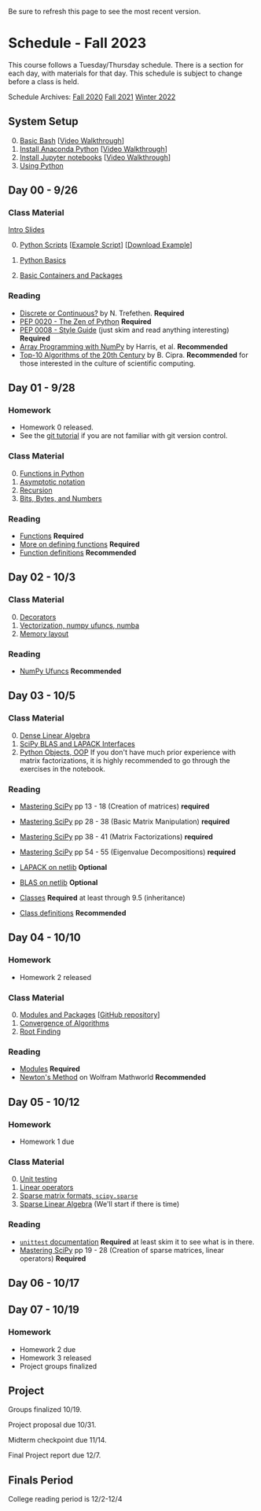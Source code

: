 Be sure to refresh this page to see the most recent version.

# Schedule - Fall 2023

This course follows a Tuesday/Thursday schedule.  There is a section for each day, with materials for that day.  This schedule is subject to change before a class is held.

Schedule Archives: [Fall 2020](archive/schedule_f2020.md) [Fall 2021](archive/schedule_f2021.md) [Winter 2022](archive/schedule_w2022.md)

## System Setup
0. [Basic Bash](https://uchi-compy23.github.io/notes/09_computing/basic_bash.html) [[Video Walkthrough](https://uchicago.hosted.panopto.com/Panopto/Pages/Viewer.aspx?id=8e4dcb80-5d0b-41a6-8386-ac3e011e86ca)]
1. [Install Anaconda Python](https://uchi-compy23.github.io/notes/00_python/conda.html) [[Video Walkthrough](https://uchicago.hosted.panopto.com/Panopto/Pages/Viewer.aspx?id=af0fb6d1-ff96-4ac3-8daa-ac38001795f8)]
2. [Install Jupyter notebooks](https://uchi-compy23.github.io/notes/00_python/jupyter.html) [[Video Walkthrough](https://uchicago.hosted.panopto.com/Panopto/Pages/Viewer.aspx?id=d30f69a5-9599-4f5f-b7ca-ac3800ee0966)]
3. [Using Python](https://uchi-compy23.github.io/notes/00_python/using_python.html)

## Day 00 - 9/26
### Class Material
[Intro Slides](https://uchi-compy23.github.io/files/Course_intro.pptx)

0. [Python Scripts](https://uchi-compy23.github.io/notes/00_python/using_python.html#python-scripts)  [[Example Script](https://github.com/uchi-compy23/materials/blob/master/lectures/01/script.py)] [[Download Example](https://raw.githubusercontent.com/uchi-compy23/materials/master/lectures/01/script.py)]
1. [Python Basics](https://uchi-compy23.github.io/notes/00_python/basics.html)

3. [Basic Containers and Packages](https://uchi-compy23.github.io/notes/00_python/basic_packages.html)

### Reading

* [Discrete or Continuous?](https://archive.siam.org/pdf/news/1975.pdf) by N. Trefethen. **Required**
* [PEP 0020 - The Zen of Python](https://www.python.org/dev/peps/pep-0020/) **Required**
* [PEP 0008 - Style Guide](https://www.python.org/dev/peps/pep-0008) (just skim and read anything interesting) **Required**
* [Array Programming with NumPy](https://www.nature.com/articles/s41586-020-2649-2) by Harris, et al. **Recommended**
* [Top-10 Algorithms of the 20th Century](https://archive.siam.org/pdf/news/637.pdf) by B. Cipra. **Recommended** for those interested in the culture of scientific computing.
  

## Day 01 - 9/28
### Homework
* Homework 0 released.
* See the [git tutorial](https://github.com/caam37830/git-tutorial) if you are not familiar with git version control.
  
### Class Material

0. [Functions in Python](https://uchi-compy23.github.io/notes/00_python/functions.html)
1. [Asymptotic notation](https://uchi-compy23.github.io/notes/01_analysis/asymptotic_notation.html)
2. [Recursion](https://uchi-compy23.github.io/notes/01_analysis/recursion.html)
3. [Bits, Bytes, and Numbers](https://uchi-compy23.github.io/notes/00_python/bitsbytes.html)

### Reading

* [Functions](https://docs.python.org/3/tutorial/controlflow.html#defining-functions) **Required**
* [More on defining functions](https://docs.python.org/3/tutorial/controlflow.html#more-on-defining-functions) **Required**
* [Function definitions](https://docs.python.org/3/reference/compound_stmts.html#function-definitions) **Recommended**

## Day 02 - 10/3
### Class Material
0. [Decorators](https://uchi-compy23.github.io/notes/00_python/decorators.html)
1. [Vectorization, numpy ufuncs, numba](https://uchi-compy23.github.io/notes/09_computing/performance/numpy_ufuncs.html)
2. [Memory layout](https://uchi-compy23.github.io/notes/02_linear_algebra/memory.html)

### Reading
* [NumPy Ufuncs](https://numpy.org/doc/stable/reference/ufuncs.html) **Recommended**


## Day 03 - 10/5


### Class Material
0. [Dense Linear Algebra](https://uchi-compy23.github.io/notes/02_linear_algebra/numpy_scipy_linalg.html)
1. [SciPy BLAS and LAPACK Interfaces](https://uchi-compy23.github.io/notes/02_linear_algebra/blas_lapack.html)
2. [Python Objects, OOP](https://uchi-compy23.github.io/notes/00_python/classes.html)
If you don't have much prior experience with matrix factorizations, it is highly recommended to go through the exercises in the notebook.

### Reading

* [Mastering SciPy](https://catalog.lib.uchicago.edu/vufind/Record/11908913) pp 13 - 18 (Creation of matrices) **required**
* [Mastering SciPy](https://catalog.lib.uchicago.edu/vufind/Record/11908913) pp 28 - 38 (Basic Matrix Manipulation) **required**
* [Mastering SciPy](https://catalog.lib.uchicago.edu/vufind/Record/11908913) pp 38 - 41 (Matrix Factorizations) **required**
* [Mastering SciPy](https://catalog.lib.uchicago.edu/vufind/Record/11908913) pp 54 - 55 (Eigenvalue Decompositions) **required**

* [LAPACK on netlib](https://www.netlib.org/lapack/) **Optional**
* [BLAS on netlib](https://www.netlib.org/blas/) **Optional**

  
* [Classes](https://docs.python.org/3/tutorial/classes.html) **Required** at least through 9.5 (inheritance)
* [Class definitions](https://docs.python.org/3/reference/compound_stmts.html#class-definitions) **Recommended**


## Day 04 - 10/10
### Homework
* Homework 2 released
  
### Class Material

0. [Modules and Packages](https://uchi-compy23.github.io/notes/00_python/modules.html) [[GitHub repository](https://github.com/uchi-compy23/python-packages)]
1. [Convergence of Algorithms](https://uchi-compy23.github.io/notes/01_analysis/convergence.html)
2. [Root Finding](https://uchi-compy23.github.io/notes/04_functions/roots.html)
     
### Reading

* [Modules](https://docs.python.org/3/tutorial/modules.html) **Required**
* [Newton's Method](https://mathworld.wolfram.com/NewtonsMethod.html) on Wolfram Mathworld **Recommended**

## Day 05 - 10/12
### Homework
* Homework 1 due

### Class Material
0. [Unit testing](https://uchi-compy23.github.io/notes/09_computing/unittest.html)
1. [Linear operators](https://uchi-compy23.github.io/notes/02_linear_algebra/linearoperators.html)
2. [Sparse matrix formats, `scipy.sparse`](https://uchi-compy23.github.io/notes/02_linear_algebra/sparse.html)
3. [Sparse Linear Algebra](https://uchi-compy23.github.io/notes/02_linear_algebra/sparse_linalg.html) (We'll start if there is time)

### Reading
* [`unittest` documentation](https://docs.python.org/3.8/library/unittest.html) **Required** at least skim it to see what is in there.
* [Mastering SciPy](https://catalog.lib.uchicago.edu/vufind/Record/11908913) pp 19 - 28 (Creation of sparse matrices, linear operators) **Required**


## Day 06 - 10/17


  
## Day 07 - 10/19
### Homework
* Homework 2 due
* Homework 3 released
* Project groups finalized

## Project

Groups finalized 10/19.

Project proposal due 10/31.

Midterm checkpoint due 11/14.

Final Project report due 12/7.

## Finals Period

College reading period is 12/2-12/4


